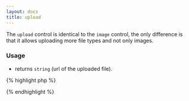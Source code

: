 ```yaml
---
layout: docs
title: upload
---
```


The `upload` control is identical to the `image` control, the only difference is that it allows uploading more file types and not only images.

### Usage

* returns `string` (url of the uploaded file).

{% highlight php %}
<?php
$file_url = get_theme_mod( 'my_setting', '' );
printf( esc_attr__( 'URL of uploaded file: %s', 'my_textdomain' ), $file_url );
?>
{% endhighlight %}
